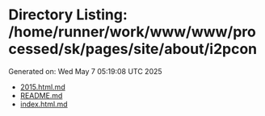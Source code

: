 # Directory Listing: /home/runner/work/www/www/processed/sk/pages/site/about/i2pcon
Generated on: Wed May  7 05:19:08 UTC 2025

- [2015.html.md](2015.html.md)
- [README.md](README.md)
- [index.html.md](index.html.md)
